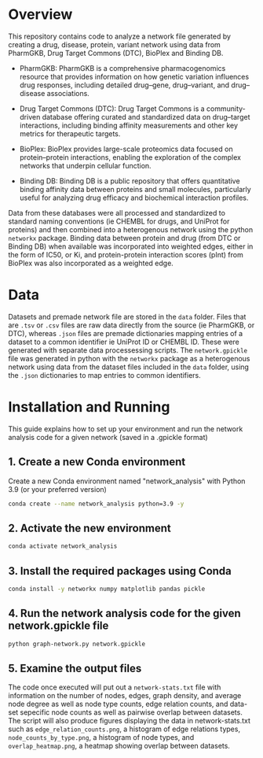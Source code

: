 # Overview 

This repository contains code to analyze a network file generated by creating a drug, disease, protein, variant network using data from PharmGKB, Drug Target Commons (DTC), BioPlex and Binding DB. 

* PharmGKB: PharmGKB is a comprehensive pharmacogenomics resource that provides information on how genetic variation influences drug responses, including detailed drug–gene, drug–variant, and drug–disease associations.

* Drug Target Commons (DTC): Drug Target Commons is a community-driven database offering curated and standardized data on drug–target interactions, including binding affinity measurements and other key metrics for therapeutic targets.

* BioPlex: BioPlex provides large-scale proteomics data focused on protein–protein interactions, enabling the exploration of the complex networks that underpin cellular function.

* Binding DB: Binding DB is a public repository that offers quantitative binding affinity data between proteins and small molecules, particularly useful for analyzing drug efficacy and biochemical interaction profiles.

Data from these databases were all processed and standardized to standard naming conventions (ie CHEMBL for drugs, and UniProt for proteins) and then combined into a heterogenous network using the python `networkx` package. Binding data between protein and drug (from DTC or Binding DB) when available was incorporated into weighted edges, either in the form of IC50, or Ki, and protein-protein interaction scores (pInt) from BioPlex was also incorporated as a weighted edge. 

# Data

Datasets and premade network file are stored in the `data` folder. Files that are `.tsv` or `.csv` files are raw data directly from the source (ie PharmGKB, or DTC), whereas `.json` files are premade dictionaries mapping entries of a dataset to a common identifier ie UniProt ID or CHEMBL ID. These were generated with separate data processessing scripts. The `network.gpickle` file was generated in python with the `networkx` package as a heterogenous network using data from the dataset files included in the `data` folder, using the `.json` dictionaries to map entries to common identifiers. 

# Installation and Running  
This guide explains how to set up your environment and run the network analysis code for a given network (saved in a .gpickle format)

## 1. Create a new Conda environment
Create a new Conda environment named "network_analysis" with Python 3.9 (or your preferred version)

  ```sh
conda create --name network_analysis python=3.9 -y
  ```

## 2. Activate the new environment
  ```sh
conda activate network_analysis
  ```
## 3. Install the required packages using Conda
  ```sh
 conda install -y networkx numpy matplotlib pandas pickle
 ```


## 4. Run the network analysis code for the given network.gpickle file 
```sh
python graph-network.py network.gpickle 
```

## 5. Examine the output files 
The code once executed will put out a `network-stats.txt` file with information on the number of nodes, edges, graph density, and average node degree as well as node type counts, edge relation counts, and data-set sepecific node counts as well as pairwise overlap between datasets. The script will also produce figures displaying the data in network-stats.txt such as `edge_relation_counts.png`, a histogram of edge relations types, `node_counts_by_type.png`, a histogram of node types, and `overlap_heatmap.png`, a heatmap showing overlap between datasets. 